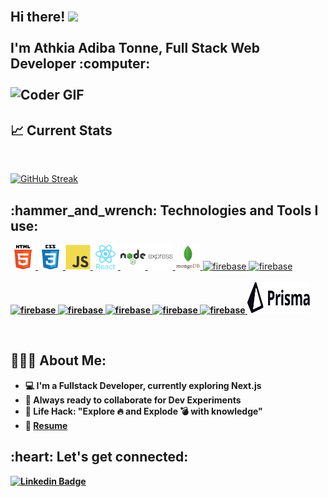 <h2 align="left">
 <abc>
  <br>Hi there! <img src="https://user-images.githubusercontent.com/42378118/110234147-e3259600-7f4e-11eb-95be-0c4047144dea.gif" width="30"><br>
  <br> I'm Athkia Adiba Tonne, Full Stack Web Developer :computer:<br>
  <br>
    <img src="https://media.giphy.com/media/SWoSkN6DxTszqIKEqv/giphy.gif" alt="Coder GIF" width="500">
 </abc>
</h2> 

## :chart_with_upwards_trend: Current Stats

<br />

<a href="https://git.io/streak-stats"><img src="https://streak-stats.demolab.com?user=AthkiaAdiba&theme=whatsapp-light2" alt="GitHub Streak" /></a>
<br/>

<h2 align="left">:hammer_and_wrench: Technologies and Tools I use:</h2>
<p align="left">
    <a href="https://www.w3.org/html/" target="_blank"> <img src="https://raw.githubusercontent.com/devicons/devicon/master/icons/html5/html5-original-wordmark.svg" alt="html5" width="40" height="40"/> </a>
    <a href="https://www.w3schools.com/css/" target="_blank"> <img src="https://raw.githubusercontent.com/devicons/devicon/master/icons/css3/css3-original-wordmark.svg" alt="css3" width="40" height="40"/> </a>
    <a href="https://developer.mozilla.org/en-US/docs/Web/JavaScript" target="_blank"> <img src="https://raw.githubusercontent.com/devicons/devicon/master/icons/javascript/javascript-original.svg" alt="javascript" width="40" height="40"/> </a>
  <a href="https://reactjs.org/" target="_blank"> <img src="https://raw.githubusercontent.com/devicons/devicon/master/icons/react/react-original-wordmark.svg" alt="react" width="40" height="40"/> </a>
      <a href="https://nodejs.org" target="_blank"> <img src="https://raw.githubusercontent.com/devicons/devicon/master/icons/nodejs/nodejs-original-wordmark.svg" alt="nodejs" width="40" height="40"/> </a>
    <a href="https://expressjs.com" target="_blank"> <img src="https://raw.githubusercontent.com/devicons/devicon/master/icons/express/express-original-wordmark.svg" alt="express" width="40" height="40"/> </a>
    <a href="https://www.mongodb.com/" target="_blank"> <img src="https://raw.githubusercontent.com/devicons/devicon/master/icons/mongodb/mongodb-original-wordmark.svg" alt="mongodb" width="40" height="40"/> </a>
 <a href="https://firebase.google.com/" target="_blank"> <img src="https://www.vectorlogo.zone/logos/firebase/firebase-icon.svg" alt="firebase" width="40" height="40"/> </a>
 <a href="https://firebase.google.com/" target="_blank"> <img src="https://res.cloudinary.com/dv6fgvj2c/image/upload/v1718341919/dvnzqvfgox4fofa7b8d7.png" alt="firebase" width="40" height="40"/> </a>
 <br/>
 <br/>
 <b/>
 <a href="https://firebase.google.com/" target="_blank"> <img src="https://raw.githubusercontent.com/marwin1991/profile-technology-icons/refs/heads/main/icons/typescript.png" alt="firebase" width="40" height="40"/> </a>
 <a href="https://firebase.google.com/" target="_blank"> <img src="https://raw.githubusercontent.com/marwin1991/profile-technology-icons/refs/heads/main/icons/redux.png" alt="firebase" width="40" height="40"/> </a>
 <a href="https://firebase.google.com/" target="_blank"> <img src="https://raw.githubusercontent.com/marwin1991/profile-technology-icons/refs/heads/main/icons/postgresql.png" alt="firebase" width="40" height="40"/> </a>
 <a href="https://firebase.google.com/" target="_blank"> <img src="https://raw.githubusercontent.com/marwin1991/profile-technology-icons/refs/heads/main/icons/next_js.png" alt="firebase" width="40" height="40"/> </a>
 <a href="https://firebase.google.com/" target="_blank"> <img src="https://res.cloudinary.com/dv6fgvj2c/image/upload/v1747300119/430-4309574_mongoose-js-logo-hd-png-download_uedh6x.jpg" alt="firebase" width="70" height="50"/> </a>
 <a href="https://firebase.google.com/" target="_blank"> <img src="https://raw.githubusercontent.com/prisma/presskit/main/Assets/Prisma-DarkLogo.png" alt="firebase" width="100" height="50"/> </a>
    </p>
 <br/>
<h2 align="left">👨🏻‍💻 About Me:</h2>

- :computer: I'm a Fullstack Developer, currently exploring Next.js
- :rocket: Always ready to collaborate for Dev Experiments
- :dart: Life Hack: "Explore :fire: and Explode :bomb: with knowledge"
-  📄 [Resume](https://drive.google.com/file/d/1f9lKaUxYUdwvYzWLG6wnieId1VYQfOgz/view)<br>

<h2 align="left">:heart: Let's get connected:</h2>

[![Linkedin Badge](https://img.shields.io/badge/-AthkiaAdiba-blue?style=flat-square&logo=Linkedin&logoColor=white&link=https://www.linkedin.com/in/athkia-adiba-tonne/)](https://www.linkedin.com/in/athkia-adiba-tonne/) 

